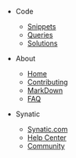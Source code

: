- Code

  - [Snippets](snippets/index.md)
  - [Queries](queries/index.md)
  - [Solutions](solutions/index.md)

- About

  - [Home](index.md)
  - [Contributing](contributing.md)
  - [MarkDown](md.md)
  - [FAQ](faq.md)

- Synatic

  - [Synatic.com](https://synatic.com)
  - [Help Center](https://help.synatic.com)
  - [Community](https://community.synatic.com)

